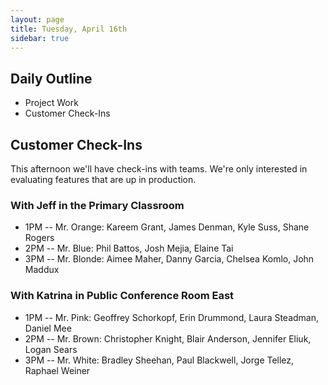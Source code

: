 ```yaml
---
layout: page
title: Tuesday, April 16th
sidebar: true
---
```


## Daily Outline

* Project Work
* Customer Check-Ins

## Customer Check-Ins

This afternoon we'll have check-ins with teams. We're only interested in evaluating features that are up in production.

### With Jeff in the Primary Classroom

* 1PM -- Mr. Orange: Kareem Grant, James Denman, Kyle Suss, Shane Rogers
* 2PM -- Mr. Blue: Phil Battos, Josh Mejia, Elaine Tai
* 3PM -- Mr. Blonde: Aimee Maher, Danny Garcia, Chelsea Komlo, John Maddux

### With Katrina in Public Conference Room East

* 1PM -- Mr. Pink: Geoffrey Schorkopf, Erin Drummond, Laura Steadman, Daniel Mee
* 2PM -- Mr. Brown: Christopher Knight, Blair Anderson, Jennifer Eliuk, Logan Sears
* 3PM -- Mr. White: Bradley Sheehan, Paul Blackwell, Jorge Tellez, Raphael Weiner
